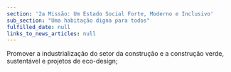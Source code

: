 ```yaml
---
section: '2a Missão: Um Estado Social Forte, Moderno e Inclusivo'
sub_section: "Uma habitação digna para todos"
fulfilled_date: null
links_to_news_articles: null
---
```


Promover a industrialização do setor da construção e a construção verde, sustentável e projetos de eco-design;